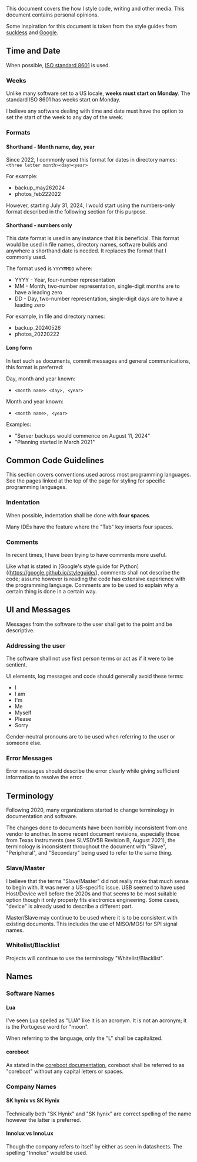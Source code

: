This document covers the how I style code, writing and other media. This document contains personal opinions.

Some inspiration for this document is taken from the style guides from [suckless](https://suckless.org/coding_style/) and [Google](https://google.github.io/styleguide/).

## Time and Date
When possible, [ISO standard 8601](https://www.iso.org/iso-8601-date-and-time-format.html) is used.

### Weeks
Unlike many software set to a US locale, **weeks must start on Monday**. The standard ISO 8601 has weeks start on Monday.

I believe any software dealing with time and date must have the option to set the start of the week to any day of the week. 

### Formats

#### Shorthand - Month name, day, year
Since 2022, I commonly used this format for dates in directory names: `<three letter month><day><year>`

For example:
- backup_may262024
- photos_feb222022

However, starting July 31, 2024, I would start using the numbers-only format described in the following section for this purpose.

#### Shorthand - numbers only
This date format is used in any instance that it is beneficial. This format would be used in file names, directory names, software builds and anywhere a shorthand date is needed. It replaces the format that I commonly used.

The format used is `YYYYMMDD` where:
- YYYY - Year, four-number representation
- MM - Month, two-number representation, single-digit months are to have a leading zero
- DD - Day, two-number representation, single-digit days are to have a leading zero

For example, in file and directory names:
- backup_20240526
- photos_20220222

#### Long form
In text such as documents, commit messages and general communications, this format is preferred:

Day, month and year known:
- `<month name> <day>, <year>`

Month and year known:
- `<month name>, <year>`

Examples:
- "Server backups would commence on August 11, 2024"
- "Planning started in March 2021"

## Common Code Guidelines
This section covers conventions used across most programming languages. See the pages linked at the top of the page for styling for specific programming languages.

### Indentation
When possible, indentation shall be done with **four spaces**.

Many IDEs have the feature where the "Tab" key inserts four spaces. 

### Comments
In recent times, I have been trying to have comments more useful.

Like what is stated in [Google's style guide for Python]((https://google.github.io/styleguide/), comments shall not describe the code; assume however is reading the code has extensive experience with the programming language. Comments are to be used to explain why a certain thing is done in a certain way. 

## UI and Messages
Messages from the software to the user shall get to the point and be descriptive.

### Addressing the user
The software shall not use first person terms or act as if it were to be sentient.

UI elements, log messages and code should generally avoid these terms:
- I
- I am
- I'm
- Me
- Myself
- Please
- Sorry

Gender-neutral pronouns are to be used when referring to the user or someone else. 

### Error Messages
Error messages should describe the error clearly while giving sufficient information to resolve the error.

## Terminology
Following 2020, many organizations started to change terminology in documentation and software. 

The changes done to documents have been horribly inconsistent from one vendor to another. In some recent document revisions, especially those from Texas Instruments (see SLVSDV5B Revision B, August 2021), the terminology is inconsistent throughout the document with "Slave", "Peripheral", and "Secondary" being used to refer to the same thing.  

### Slave/Master
I believe that the terms "Slave/Master" did not really make that much sense to begin with. It was never a US-specific issue. USB seemed to have used Host/Device well before the 2020s and that seems to be most suitable option though it only properly fits electronics engineering. Some cases, "device" is already used to describe a different part. 

Master/Slave may continue to be used where it is to be consistent with existing documents. This includes the use of MISO/MOSI for SPI signal names.

### Whitelist/Blacklist
Projects will continue to use the terminology "Whitelist/Blacklist".

## Names

### Software Names

#### Lua
I've seen Lua spelled as "LUA" like it is an acronym. It is not an acronym; it is the Portugese word for "moon".

When referring to the language, only the "L" shall be capitalized.

#### coreboot
As stated in the [coreboot documentation](https://doc.coreboot.org), coreboot shall be referred to as "coreboot" without any capital letters or spaces.

### Company Names

#### SK hynix vs SK Hynix
Technically both "SK Hynix" and "SK hynix" are correct spelling of the name however the latter is preferred. 

#### Innolux vs InnoLux
Though the company refers to itself by either as seen in datasheets. The spelling "Innolux" would be used. 
